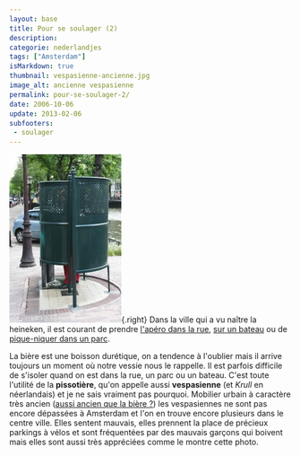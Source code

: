 ```yaml
---
layout: base
title: Pour se soulager (2)
description: 
categorie: nederlandjes
tags: ["Amsterdam"]
isMarkdown: true
thumbnail: vespasienne-ancienne.jpg
image_alt: ancienne vespasienne
permalink: pour-se-soulager-2/
date: 2006-10-06
update: 2013-02-06
subfooters:
 - soulager
---
```




![ancienne vespasienne](vespasienne-ancienne.jpg){.right}
Dans la ville qui a vu naître la heineken, il est courant de prendre [l'apéro dans la rue](/revisions-sous-le-soleil), [sur un bateau](/sortie-en-bateau) ou de [pique-niquer dans un parc](/le-vondelpark). 

La bière est une boisson durétique, on a tendence à l'oublier mais il arrive toujours un moment où notre vessie nous le rappelle. Il est parfois difficile de s'isoler quand on est dans la rue, un parc ou un bateau. C'est toute l'utilité de la **pissotière**, qu'on appelle aussi **vespasienne** (et *Krull* en néerlandais) et je ne sais vraiment pas pourquoi. Mobilier urbain à caractère très ancien ([aussi ancien que la bière ?](http://www.orgemont.com/fabrication.php)) les vespasiennes ne sont pas encore dépassées à Amsterdam et l'on en trouve encore plusieurs dans le centre ville. Elles sentent mauvais, elles prennent la place de précieux parkings à vélos et sont fréquentées par des mauvais garçons qui boivent mais elles sont aussi très appréciées comme le montre cette photo.

<!-- post notes:
http://www.theculturedtraveler.com/Archives/AUG2001/En_Pissant.htm
--->
